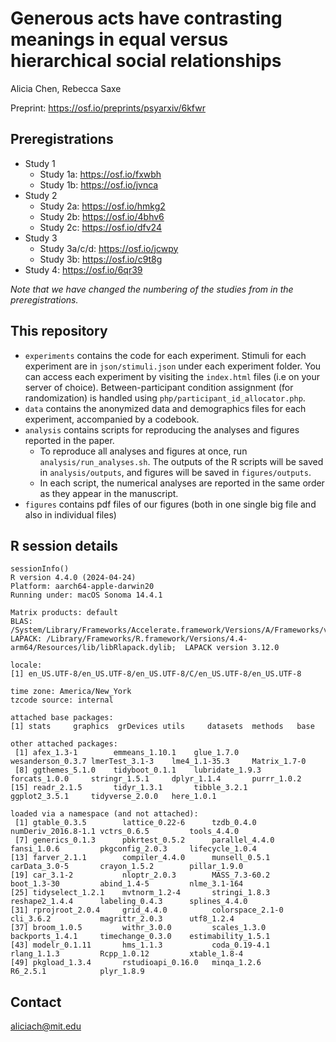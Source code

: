 # Generous acts have contrasting meanings in equal versus hierarchical social relationships

Alicia Chen, Rebecca Saxe

Preprint: https://osf.io/preprints/psyarxiv/6kfwr

## Preregistrations

- Study 1
    - Study 1a: https://osf.io/fxwbh
    - Study 1b: https://osf.io/jvnca
- Study 2
    - Study 2a: https://osf.io/hmkg2
    - Study 2b: https://osf.io/4bhv6
    - Study 2c: https://osf.io/dfv24
- Study 3
    - Study 3a/c/d: https://osf.io/jcwpy
    - Study 3b: https://osf.io/c9t8g
- Study 4: https://osf.io/6qr39

*Note that we have changed the numbering of the studies from in the preregistrations.*

## This repository

- `experiments` contains the code for each experiment. Stimuli for each experiment are in `json/stimuli.json` under each experiment folder. You can access each experiment by visiting the `index.html` files (i.e on your server of choice). Between-participant condition assignment (for randomization) is handled using `php/participant_id_allocator.php`.
- `data` contains the anonymized data and demographics files for each experiment, accompanied by a codebook.
- `analysis` contains scripts for reproducing the analyses and figures reported in the paper.
    - To reproduce all analyses and figures at once, run `analysis/run_analyses.sh`. The outputs of the R scripts will be saved in `analysis/outputs`, and figures will be saved in `figures/outputs`.
    - In each script, the numerical analyses are reported in the same order as they appear in the manuscript.
- `figures` contains pdf files of our figures (both in one single big file and also in individual files)


## R session details

```{r}
sessionInfo()
R version 4.4.0 (2024-04-24)
Platform: aarch64-apple-darwin20
Running under: macOS Sonoma 14.4.1

Matrix products: default
BLAS:   /System/Library/Frameworks/Accelerate.framework/Versions/A/Frameworks/vecLib.framework/Versions/A/libBLAS.dylib
LAPACK: /Library/Frameworks/R.framework/Versions/4.4-arm64/Resources/lib/libRlapack.dylib;  LAPACK version 3.12.0

locale:
[1] en_US.UTF-8/en_US.UTF-8/en_US.UTF-8/C/en_US.UTF-8/en_US.UTF-8

time zone: America/New_York
tzcode source: internal

attached base packages:
[1] stats     graphics  grDevices utils     datasets  methods   base

other attached packages:
 [1] afex_1.3-1        emmeans_1.10.1    glue_1.7.0        wesanderson_0.3.7 lmerTest_3.1-3    lme4_1.1-35.3     Matrix_1.7-0
 [8] ggthemes_5.1.0    tidyboot_0.1.1    lubridate_1.9.3   forcats_1.0.0     stringr_1.5.1     dplyr_1.1.4       purrr_1.0.2
[15] readr_2.1.5       tidyr_1.3.1       tibble_3.2.1      ggplot2_3.5.1     tidyverse_2.0.0   here_1.0.1

loaded via a namespace (and not attached):
 [1] gtable_0.3.5        lattice_0.22-6      tzdb_0.4.0          numDeriv_2016.8-1.1 vctrs_0.6.5         tools_4.4.0
 [7] generics_0.1.3      pbkrtest_0.5.2      parallel_4.4.0      fansi_1.0.6         pkgconfig_2.0.3     lifecycle_1.0.4
[13] farver_2.1.1        compiler_4.4.0      munsell_0.5.1       carData_3.0-5       crayon_1.5.2        pillar_1.9.0
[19] car_3.1-2           nloptr_2.0.3        MASS_7.3-60.2       boot_1.3-30         abind_1.4-5         nlme_3.1-164
[25] tidyselect_1.2.1    mvtnorm_1.2-4       stringi_1.8.3       reshape2_1.4.4      labeling_0.4.3      splines_4.4.0
[31] rprojroot_2.0.4     grid_4.4.0          colorspace_2.1-0    cli_3.6.2           magrittr_2.0.3      utf8_1.2.4
[37] broom_1.0.5         withr_3.0.0         scales_1.3.0        backports_1.4.1     timechange_0.3.0    estimability_1.5.1
[43] modelr_0.1.11       hms_1.1.3           coda_0.19-4.1       rlang_1.1.3         Rcpp_1.0.12         xtable_1.8-4
[49] pkgload_1.3.4       rstudioapi_0.16.0   minqa_1.2.6         R6_2.5.1            plyr_1.8.9
```


## Contact

aliciach@mit.edu


